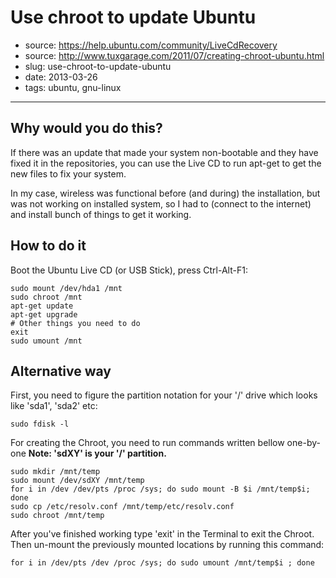 # Use chroot to update Ubuntu

- source: https://help.ubuntu.com/community/LiveCdRecovery
- source: http://www.tuxgarage.com/2011/07/creating-chroot-ubuntu.html
- slug: use-chroot-to-update-ubuntu
- date: 2013-03-26
- tags: ubuntu, gnu-linux

---------------------------------

## Why would you do this?

If there was an update that made your system non-bootable and they have fixed it
in the repositories, you can use the Live CD to run apt-get to get the new files to fix your system.

In my case, wireless was functional before (and during) the installation, but was
not working on installed system, so I had to (connect to the internet) and
install bunch of things to get it working.

## How to do it

Boot the Ubuntu Live CD (or USB Stick), press Ctrl-Alt-F1:

	sudo mount /dev/hda1 /mnt
	sudo chroot /mnt
	apt-get update
	apt-get upgrade
	# Other things you need to do
	exit
	sudo umount /mnt

## Alternative way

First, you need to figure the partition notation for your '/' drive
which looks like 'sda1', 'sda2' etc:

	sudo fdisk -l

For creating the Chroot, you need to run commands written bellow one-by-one
**Note: 'sdXY' is your '/' partition.**

	sudo mkdir /mnt/temp
	sudo mount /dev/sdXY /mnt/temp
	for i in /dev /dev/pts /proc /sys; do sudo mount -B $i /mnt/temp$i; done
	sudo cp /etc/resolv.conf /mnt/temp/etc/resolv.conf
	sudo chroot /mnt/temp

After you've finished working type 'exit' in the Terminal to exit the Chroot.
Then un-mount the previously mounted locations by running this command:

	for i in /dev/pts /dev /proc /sys; do sudo umount /mnt/temp$i ; done